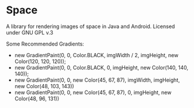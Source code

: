 # Space
A library for rendering images of space in Java and Android. Licensed under GNU GPL v.3

Some Recommended Gradients:
- new GradientPaint(0, 0, Color.BLACK, imgWidth / 2, imgHeight, new Color(120, 120, 120));
- new GradientPaint(0, 0, Color.BLACK, 0, imgHeight, new Color(140, 140, 140));
- new GradientPaint(0, 0, new Color(45, 67, 87), imgWidth, imgHeight, new Color(48, 103, 143))
- new GradientPaint(0, 0, new Color(45, 67, 87), 0, imgHeight, new Color(48, 96, 131))
